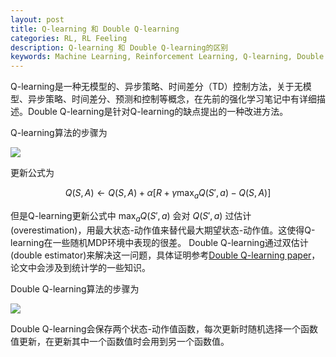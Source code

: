 ```yaml
---
layout: post    
title: Q-learning 和 Double Q-learning
categories: RL, RL Feeling    
description: Q-learning 和 Double Q-learning的区别
keywords: Machine Learning, Reinforcement Learning, Q-learning, Double Q-learning
---
```


Q-learning是一种无模型的、异步策略、时间差分（TD）控制方法，关于无模型、异步策略、时间差分、预测和控制等概念，在先前的强化学习笔记中有详细描述。Double Q-learning是针对Q-learning的缺点提出的一种改进方法。

Q-learning算法的步骤为

![](https://github.com/feedliu/feedliu.github.io/blob/master/images/blog/Q-learning-algorithm.png?raw=true)

更新公式为

$$Q(S,A) \leftarrow Q(S,A)+\alpha[R + \gamma \max_aQ(S',a) - Q(S,A)]$$

但是Q-learning更新公式中 $\max_aQ(S',a)$ 会对 $Q(S', a)$  过估计(overestimation)，用最大状态-动作值来替代最大期望状态-动作值。这使得Q-learning在一些随机MDP环境中表现的很差。
Double Q-learning通过双估计(double estimator)来解决这一问题，具体证明参考[Double Q-learning paper](https://papers.nips.cc/paper/3964-double-q-learning.pdf)，论文中会涉及到统计学的一些知识。

Double Q-learning算法的步骤为

![](https://github.com/feedliu/feedliu.github.io/blob/master/images/blog/Double-Q-learning-algorithm.png?raw=true)

Double Q-learning会保存两个状态-动作值函数，每次更新时随机选择一个函数值更新，在更新其中一个函数值时会用到另一个函数值。